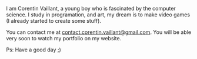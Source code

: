 I am Corentin Vaillant, a young boy who is fascinated by the computer science.
I study in programation, and art, my dream is to make video games (I already started to create some stuff).

You can contact me at contact.corentin.vaillant@gmail.com.
You will be able very soon to watch my portfolio on my website.


Ps: Have a good day ;)
